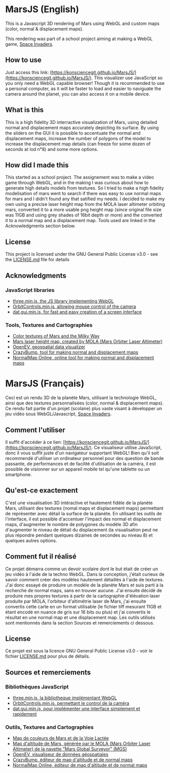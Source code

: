 # MarsJS (English)
This is a Javascript 3D rendering of Mars using WebGL and custom maps (color, normal & displacement maps).

This rendering was part of a school project aiming at making a WebGL game, [Space Invaders](https://github.com/KonscienceGit/SpaceInvaders).

## How to use

Just access this link: [https://konsciencegit.github.io/MarsJS/](https://konsciencegit.github.io/MarsJS/).
This visualizer use JavaScript so you only need a WebGL capable browser!
Though it is recommended to use a personal computer, as it will be faster to load and easier to naviguate the camera around the planet, you can also access it on a mobile device.

## What is this

This is a high fidelity 3D interractive visualization of Mars, using detailed normal and displacement maps accurately depicting its surface. By using the sliders on the GUI it is possible to accentuate the normal and displacement maps, increase the number of polygons of the model to increase the displacement map details (can freeze for some dozen of seconds at lod n°8) and some more options.

## How did I made this

This started as a school project. The assignement was to make a video game through WebGL, and in the making I was curious about how to generate high details models from textures. So I tried to make a high fidelity modelisation of mars went to search if there was easy to use normal maps for mars and I didn't found any that satified my needs. I decided to make my own using a precise laser height map from the MOLA laser altimeter orbiting mars, converted it to a more usable png height map (since original file size was 11GB and using grey shades of 16bit depth or more) and the converted it to a normal map and a displacement map. Tools used are linked in the Acknowledgments section below.

## License

This project is licensed under the GNU General Public License v3.0 - see the [LICENSE.md](LICENSE.md) file for details

## Acknowledgments

### JavaScript libraries
* [three.min.js, the JS library implementing WebGL](threejs.org/build/three.min.js)
* [OrbitControls.min.js, allowing mouse control of the camera](github.com/mrdoob/three.js/blob/dev/examples/js/controls/OrbitControls.js)
* [dat.gui.min.js, for fast and easy creation of a screen interface](github.com/dataarts/dat.gui)
### Tools, Textures and Cartographies
* [Color textures of Mars and the Milky Way](solarsystemscope.com/textures/)
* [Mars laser height map, created by MOLA (Mars Orbiter Laser Altimeter)](astrogeology.usgs.gov/search/map/Mars/Topography/HRSC_MOLA_Blend/Mars_HRSC_MOLA_BlendDEM_Global_200mp_v2)
* [OpenEV, geospatial data visualizer](openev.sourceforge.net/)
* [CrazyBump, tool for making normal and displacement maps](crazybump.com/)
* [NormalMap Online, online tool for making normal and displacement maps](cpetry.github.io/NormalMap-Online/)

# MarsJS (Français)
Ceci est un rendu 3D de la planète Mars, utilisant la technologie WebGL, ainsi que des textures personnalisées (color, normal & displacement maps).
Ce rendu fait partie d'un projet (scolaire) plus vaste visant à développer un jeu vidéo sous WebGL/Javascript, [Space Invaders](https://github.com/KonscienceGit/SpaceInvaders).

## Comment l'utiliser

Il suffit d'accéder à ce lien: [https://konsciencegit.github.io/MarsJS/](https://konsciencegit.github.io/MarsJS/).
Ce visualiseur utilise JavaScript, donc il vous suffit juste d'un navigateur supportant WebGL!
Bien qu'il soit recommendé d'utiliser un ordinateur personnel pour des question de bande passante, de performances et de facilité d'utilisation de la caméra, il est possible de visionner sur un appareil mobile tel qu'une tablette ou un smartphone.

## Qu'est-ce exactement

C'est une visualisation 3D intéractive et hautement fidèle de la planète Mars, utilisant des textures (nomal maps et displacement maps) permettant de représenter avec détail la surface de la planète. En utilisant les outils de l'interface, il est possible d'accentuer l'impact des normal et displacement maps, d'augmenter le nombre de polygones du modèle 3D afin d'augmenter le niveau de détail du displacement (la visualisation peut ne plus répondre pendant quelques dizaines de secondes au niveau 8) et quelques autres options.

## Comment fut il réalisé

Ce projet démarra comme un devoir scolaire dont le but était de créer un jeu vidéo à l'aide de la techno WebGL. Dans la conception, j'était curieux de savoir comment créer des modèles hautement détaillés à l'aide de textures. J'ai donc essayé de produire un modèle de la planète Mars et suis parti à la recherche de normal maps, sans en trouver aucune. J'ai ensuite décidé de produire mes propres textures à partir de la cartographie d'élévation laser produite par MOLA, l'orbiteur d'altimétrie laser de Mars, j'ai ensuite convertis cette carte en un format utilisable (le fichier tiff mesurant 11GB et étant encodé en nuance de gris sur 16 bits ou plus) et j'ai convertis le résultat en une normal map et une displacement map. Les outils utilisés sont mentionnés dans la section Sources et remerciements ci dessous.

## License

Ce projet est sous la licence GNU General Public License v3.0 - voir le fichier [LICENSE.md](LICENSE.md) pour plus de détails.

## Sources et remerciements

### Bibliothèques JavaScript
* [three.min.js, la bibliotheque implémentant WebGL](threejs.org/build/three.min.js)
* [OrbitControls.min.js, permettant le control de la caméra](github.com/mrdoob/three.js/blob/dev/examples/js/controls/OrbitControls.js)
* [dat.gui.min.js, pour implémenter une interface simplement et rapidement](github.com/dataarts/dat.gui)
### Outils, Textures and Cartographies
* [Map de couleurs de Mars et de la Voie Lactée](solarsystemscope.com/textures/)
* [Map d'altitude de Mars, générée par le MOLA (Mars Orbiter Laser Altimeter) de la navette "Mars Global Surveyor" (MGS)](astrogeology.usgs.gov/search/map/Mars/Topography/HRSC_MOLA_Blend/Mars_HRSC_MOLA_BlendDEM_Global_200mp_v2)
* [OpenEV, visualiseur de données géospatiales](openev.sourceforge.net/)
* [CrazyBump, éditeur de map d'altitude et de normal maps](crazybump.com/)
* [NormalMap Online, éditeur de map d'altitude et de normal maps](cpetry.github.io/NormalMap-Online/)
